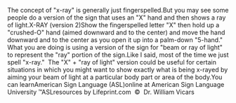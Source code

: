 The concept of "x-ray" is generally just fingerspelled.But you may see some people do a version of the sign that uses an 
			"X" hand and then shows a ray of light.X-RAY (version 2)Show the fingerspelled letter "X" then hold up a "crushed-O" hand 
			(aimed downward and to the center) and move the hand downward and to 
			the center as you open it up into a palm-down "5-hand."  What 
			you are doing is using a version of the sign for "beam or ray of 
			light" to represent the "ray" portion of the sign.Like I said, most of the time we just spell "x-ray."  The "X" + 
			"ray of light" version could be useful for certain situations in 
			which you might want to show exactly what is being x-rayed by aiming 
			your beam of light at a particular body part or area of the body.You can learnAmerican Sign Language (ASL)online at American Sign Language University ™ASLresources by Lifeprint.com  ©  Dr. William Vicars